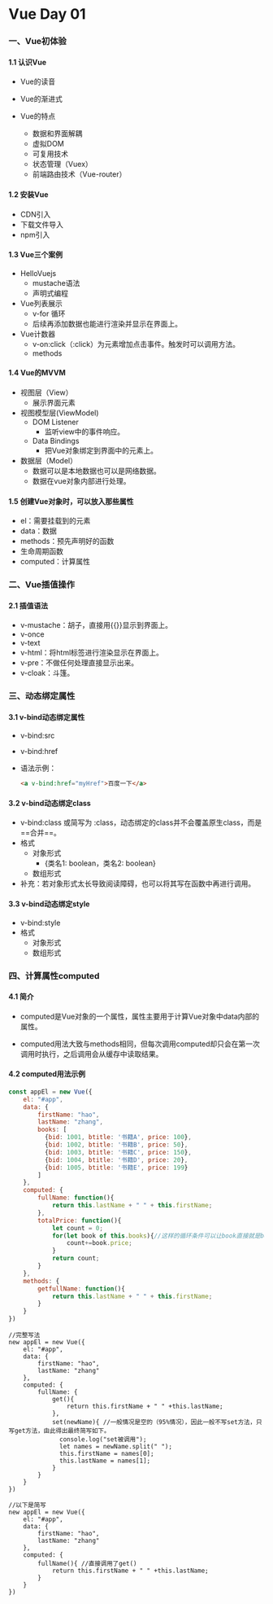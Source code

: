 # Vue Day 01

### 一、Vue初体验

#### 1.1 认识Vue

* Vue的读音

* Vue的渐进式

* Vue的特点

  * 数据和界面解耦
  * 虚拟DOM
  * 可复用技术
  * 状态管理（Vuex）
  * 前端路由技术（Vue-router）

  

#### 1.2 安装Vue

* CDN引入
* 下载文件导入
* npm引入



#### 1.3 Vue三个案例

* HelloVuejs
  * mustache语法
  * 声明式编程
* Vue列表展示
  * v-for 循环
  * 后续再添加数据也能进行渲染并显示在界面上。
* Vue计数器
  * v-on:click（:click）为元素增加点击事件。触发时可以调用方法。
  * methods 



#### 1.4 Vue的MVVM

* 视图层（View）
  * 展示界面元素
* 视图模型层(ViewModel)
  * DOM Listener
    * 监听view中的事件响应。
  * Data Bindings
    * 把Vue对象绑定到界面中的元素上。
* 数据层（Model）
  * 数据可以是本地数据也可以是网络数据。
  * 数据在vue对象内部进行处理。



#### 1.5 创建Vue对象时，可以放入那些属性

* el：需要挂载到的元素
* data：数据
* methods：预先声明好的函数
* 生命周期函数
* computed：计算属性



### 二、Vue插值操作

#### 2.1 插值语法

* v-mustache：胡子，直接用{{}}显示到界面上。
* v-once
* v-text
* v-html：将html标签进行渲染显示在界面上。
* v-pre：不做任何处理直接显示出来。
* v-cloak：斗篷。



### 三、动态绑定属性

#### 3.1 v-bind动态绑定属性

* v-bind:src

* v-bind:href

* 语法示例：

  ```html
  <a v-bind:href="myHref">百度一下</a>
  ```



#### 3.2 v-bind动态绑定class

* v-bind:class 或简写为 :class，动态绑定的class并不会覆盖原生class，而是==合并==。
* 格式
  * 对象形式
    * {类名1: boolean，类名2: boolean}
  * 数组形式
* 补充：若对象形式太长导致阅读障碍，也可以将其写在函数中再进行调用。



#### 3.3 v-bind动态绑定style

* v-bind:style
* 格式
  * 对象形式
  * 数组形式



### 四、计算属性computed

#### 4.1 简介

* computed是Vue对象的一个属性，属性主要用于计算Vue对象中data内部的属性。

* computed用法大致与methods相同，但每次调用computed却只会在第一次调用时执行，之后调用会从缓存中读取结果。

#### 4.2 computed用法示例

```javascript
const appEl = new Vue({
    el: "#app",
    data: {
        firstName: "hao",
        lastName: "zhang",
        books: [
          {bid: 1001, btitle: '书籍A', price: 100},
          {bid: 1002, btitle: '书籍B', price: 50},
          {bid: 1003, btitle: '书籍C', price: 150},
          {bid: 1004, btitle: '书籍D', price: 20},
          {bid: 1005, btitle: '书籍E', price: 199}
        ]
    },
    computed: {
        fullName: function(){
            return this.lastName + " " + this.firstName;
        },
        totalPrice: function(){
            let count = 0;
            for(let book of this.books){//这样的循环条件可以让book直接就是books中的元素
                count+=book.price;
            }
            return count;
        }
    },
    methods: {
        getfullName: function(){
            return this.lastName + " " + this.firstName;
        }
    }
})
```



```
//完整写法
new appEl = new Vue({
	el: "#app",
    data: {
        firstName: "hao",
        lastName: "zhang"
    },
    computed: {
        fullName: {
            get(){
                return this.firstName + " " +this.lastName;
            },
            set(newName){ //一般情况是空的（95%情况），因此一般不写set方法，只写get方法，由此得出最终简写如下。
              console.log("set被调用");
              let names = newName.split(" ");
              this.firstName = names[0];
              this.lastName = names[1]; 
            }
        }
    }
})

//以下是简写
new appEl = new Vue({
	el: "#app",
    data: {
        firstName: "hao",
        lastName: "zhang"
    },
    computed: {
        fullName(){	//直接调用了get()
            return this.firstName + " " +this.lastName;
        }
    }
})
```
















